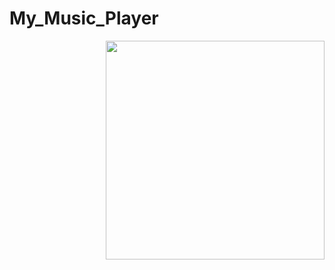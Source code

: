 # My_Music_Player

  <img src="![Screenshot 2024-08-29 191330](https://github.com/user-attachments/assets/903f9d40-3fb8-448c-b647-7c5a5383950f)
" width="350" height="350" align="right" />

